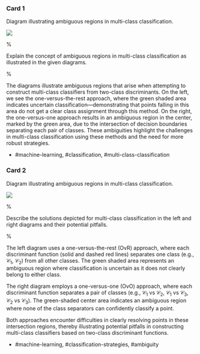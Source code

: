 ### Card 1

Diagram illustrating ambiguous regions in multi-class classification.

![](https://cdn.mathpix.com/cropped/2024_05_26_a79f6f03ec68f3fd25e6g-1.jpg?height=664&width=1450&top_left_y=212&top_left_x=152)

%

Explain the concept of ambiguous regions in multi-class classification as illustrated in the given diagrams.

%

The diagrams illustrate ambiguous regions that arise when attempting to construct multi-class classifiers from two-class discriminants. On the left, we see the one-versus-the-rest approach, where the green shaded area indicates uncertain classification—demonstrating that points falling in this area do not get a clear class assignment through this method. On the right, the one-versus-one approach results in an ambiguous region in the center, marked by the green area, due to the intersection of decision boundaries separating each pair of classes. These ambiguities highlight the challenges in multi-class classification using these methods and the need for more robust strategies.

- #machine-learning, #classification, #multi-class-classification

### Card 2

Diagram illustrating ambiguous regions in multi-class classification.

![](https://cdn.mathpix.com/cropped/2024_05_26_a79f6f03ec68f3fd25e6g-1.jpg?height=664&width=1450&top_left_y=212&top_left_x=152)

%

Describe the solutions depicted for multi-class classification in the left and right diagrams and their potential pitfalls.

%

The left diagram uses a one-versus-the-rest (OvR) approach, where each discriminant function (solid and dashed red lines) separates one class (e.g., $\mathcal{C}_1$, $\mathcal{C}_2$) from all other classes. The green shaded area represents an ambiguous region where classification is uncertain as it does not clearly belong to either class.

The right diagram employs a one-versus-one (OvO) approach, where each discriminant function separates a pair of classes (e.g., $\mathcal{C}_1$ vs $\mathcal{C}_2$, $\mathcal{C}_1$ vs $\mathcal{C}_3$, $\mathcal{C}_2$ vs $\mathcal{C}_3$). The green-shaded center area indicates an ambiguous region where none of the class separators can confidently classify a point.

Both approaches encounter difficulties in clearly resolving points in these intersection regions, thereby illustrating potential pitfalls in constructing multi-class classifiers based on two-class discriminant functions.

- #machine-learning, #classification-strategies, #ambiguity